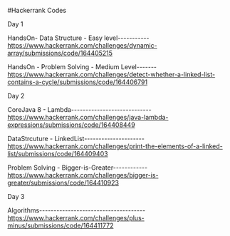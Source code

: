 #Hackerrank Codes

Day 1

HandsOn- Data Structure - Easy level-----------https://www.hackerrank.com/challenges/dynamic-array/submissions/code/164405215 

HandsOn - Problem Solving - Medium Level-------https://www.hackerrank.com/challenges/detect-whether-a-linked-list-contains-a-cycle/submissions/code/164406791


Day 2

CoreJava 8 - Lambda----------------------------https://www.hackerrank.com/challenges/java-lambda-expressions/submissions/code/164408449
	
DataStrcuture - LinkedList---------------------https://www.hackerrank.com/challenges/print-the-elements-of-a-linked-list/submissions/code/164409403

Problem Solving - Bigger-is-Greater------------https://www.hackerrank.com/challenges/bigger-is-greater/submissions/code/164410923


Day 3

Algorithms-------------------------------------https://www.hackerrank.com/challenges/plus-minus/submissions/code/164411772